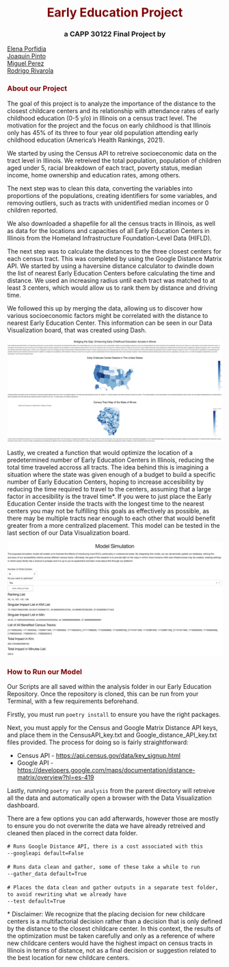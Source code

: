 # <center> <span style="color:maroon;"> Early Education Project</span></center>

### <center> a CAPP 30122 Final Project by

[Elena Porfidia](https://github.com/elenaporfidia)  
[Joaquin Pinto](https://github.com/joaqpinto)  
[Miguel Perez](https://github.com/miguelperez94)  
[Rodrigo Rivarola](https://github.com/rjrivarola)</center>

### <span style="color:maroon;"> About our Project </span>

The goal of this project is to analyze the importance of the distance to the closest childcare centers and its relationship with attendance rates of early childhood education (0-5 y/o) in Illinois on a census tract level. The motivation for the project and the focus on early childhood is that Illinois only has 45% of its three to four year old population attending early childhood education (America’s Health Rankings, 2021).

We started by using the Census API to retreive socioeconomic data on the tract level in Illinois. We retreived the total population, population of children aged under 5, racial breakdown of each tract, poverty status, median income, home ownership and education rates, among others.

The next step was to clean this data, converting the variables into proportions of the populations, creating identifiers for some variables, and removing outliers, such as tracts with unidentified median incomes or 0 children reported.

We also downloaded a shapefile for all the census tracts in Illinois, as well as data for the locations and capacities of all Early Education Centers in Illinois from the Homeland Infrastructure Foundation-Level Data (HIFLD).

The next step was to calculate the distances to the three closest centers for each census tract. This was completed by using the Google Distance Matrix API. We started by using a haversine distance calculator to dwindle down the list of nearest Early Education Centers before calculating the time and distance. We used an increasing radius until each tract was matched to at least 3 centers, which would allow us to rank them by distance and driving time.

We followed this up by merging the data, allowing us to discover how various socioeconomic factors might be correlated with the distance to nearest Early Education Center. This information can be seen in our Data Visualization board, that was created using Dash.

![Early Education Data Visualization](images/Dash_Page.png)

Lastly, we created a function that would optimize the location of a predetermined number of Early Education Centers in Illinois, reducing the total time traveled accross all tracts. The idea behind this is imagining a situation where the state was given enough of a budget to build a specific number of Early Education Centers, hoping to increase accesibility by reducing the time required to travel to the centers, assuming that a large factor in accesibility is the travel time*. If you were to just place the Early Education Center inside the tracts with the longest time to the nearest centers you may not be fulfilling this goals as effectively as possible, as there may be multiple tracts near enough to each other that would benefit greater from a more centralized placement. This model can be tested in the last section of our Data Visualization board.

![Center Optimization](images/Dash_ModelSim.jpeg)

### <span style="color:maroon;"> How to Run our Model </span>
Our Scripts are all saved within the analysis folder in our Early Education Repository. Once the repository is cloned, this can be run from your Terminal, with a few requirements beforehand.

Firstly, you must run `poetry install` to ensure you have the right packages.

Next, you must apply for the Census and Google Matrix Distance API keys, and place them in the CensusAPI_key.txt and Google_distance_API_key.txt files provided. The process for doing so is fairly straightforward:

- Census API - https://api.census.gov/data/key_signup.html
- Google API - https://developers.google.com/maps/documentation/distance-matrix/overview?hl=es-419

Lastly, running `poetry run analysis` from the parent directory will retreive all the data and automatically open a browser with the Data Visualization dashboard. 

There are a few options you can add afterwards, however those are mostly to ensure you do not overwrite the data we have already retreived and cleaned then placed in the correct data folder.
```
# Runs Google Distance API, there is a cost associated with this
--googleapi default=False 

# Runs data clean and gather, some of these take a while to run
--gather_data default=True 

# Places the data clean and gather outputs in a separate test folder, to avoid rewriting what we already have
--test default=True 
```

\* Disclaimer: We recognize that the placing decision for new childcare centers is a multifactorial decision rather than a decision that is only defined by the distance to the closest childcare center. In this context, the results of the optimization must be taken carefully and only as a reference of where new childcare centers would have the highest impact on census tracts in Illinois in terms of distance, not as a final decision or suggestion related to the best location for new childcare centers.
